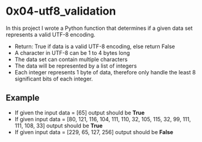 # 0x04-utf8_validation
In this project I wrote a Python function that determines if a given data set represents a valid UTF-8 encoding.
- Return: True if data is a valid UTF-8 encoding, else return False
- A character in UTF-8 can be 1 to 4 bytes long
- The data set can contain multiple characters
- The data will be represented by a list of integers
- Each integer represents 1 byte of data, therefore only handle the least 8 significant bits of each integer.

## Example
- If given the input data = [65] output should be **True**
- If given input data = [80, 121, 116, 104, 111, 110, 32, 105, 115, 32, 99, 111, 111, 108, 33] output should be **True**
- If given input data = [229, 65, 127, 256] output should be **False**